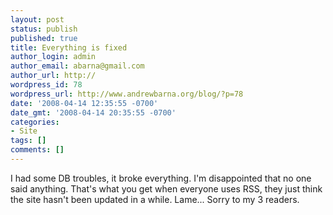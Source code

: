 ```yaml
---
layout: post
status: publish
published: true
title: Everything is fixed
author_login: admin
author_email: abarna@gmail.com
author_url: http://
wordpress_id: 78
wordpress_url: http://www.andrewbarna.org/blog/?p=78
date: '2008-04-14 12:35:55 -0700'
date_gmt: '2008-04-14 20:35:55 -0700'
categories:
- Site
tags: []
comments: []
---
```

I had some DB troubles, it broke everything. I'm disappointed that no one said anything. That's what you get when everyone uses RSS, they just think the site hasn't been updated in a while. Lame... Sorry to my 3 readers.